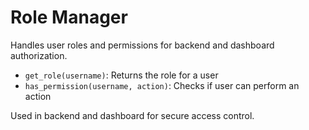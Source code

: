 # Role Manager

Handles user roles and permissions for backend and dashboard authorization.
- `get_role(username)`: Returns the role for a user
- `has_permission(username, action)`: Checks if user can perform an action

Used in backend and dashboard for secure access control.
